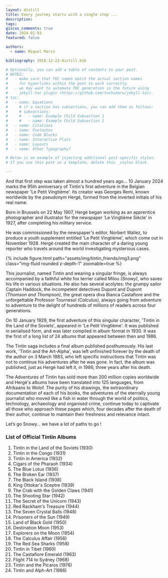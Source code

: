 ```yaml
---
layout: distill
title: Every journey starts with a single step ...
description: 
tags: 
giscus_comments: true
date: 2024-01-03
featured: false

authors:
  - name: Miquel Marin

bibliography: 2018-12-22-distill.bib

# Optionally, you can add a table of contents to your post.
# NOTES:
#   - make sure that TOC names match the actual section names
#     for hyperlinks within the post to work correctly.
#   - we may want to automate TOC generation in the future using
#     jekyll-toc plugin (https://github.com/toshimaru/jekyll-toc).
# toc:
#   - name: Equations
#     # if a section has subsections, you can add them as follows:
#     # subsections:
#     #   - name: Example Child Subsection 1
#     #   - name: Example Child Subsection 2
#   - name: Citations
#   - name: Footnotes
#   - name: Code Blocks
#   - name: Interactive Plots
#   - name: Layouts
#   - name: Other Typography?

# Below is an example of injecting additional post-specific styles.
# If you use this post as a template, delete this _styles block.

---
```



And that first step was taken almost a hundred years ago... 10 January 2024 marks the 95th anniversary of Tintin's first adventure in the Belgian newspaper 'Le Petit Vingtième'. Its creator was Georges Remi, known worldwide by the pseudonym Hergé, formed from the inverted initials of his real name.

Born in Brussels on 22 May 1907, Hergé began working as an apprentice photographer and illustrator for the newspaper 'Le Vingtième Siècle' in 1927, after completing his military service.

He was commissioned by the newspaper's editor, Norbert Wallez, to produce a youth supplement entitled 'Le Petit Vingtième', which come out in November 1928. Hergé created the main character of a daring young reporter who travels around the world investigating mysterious cases.

<div class="row mt-3">
    <div class="col-sm mt-3 mt-md-0">
        {% include figure.html path="assets/img/tintin_friends/img3.png" class="img-fluid rounded z-depth-1" zoomable=true %}
    </div>
</div>

This journalist, named Tintin and wearing a singular fringe, is always accompanied by a faithful white fox terrier called Milou <em>(Snowy)</em>, who saves his life in various situations.  He also has several acolytes: the grumpy sailor Captain Haddock, the incompetent detectives Dupont and Dupont <em>(Thomson and Thompson)</em>, the great opera diva Bianca Castafiore and the unforgettable Professor Tournesol <em>(Calculus)</em>, always going from adventure to adventure to the delight of hundreds of millions of readers across four generations.

On 10 January 1929, the first adventure of this singular character, 'Tintin in the Land of the Soviets', appeared in 'Le Petit Vingtième'. It was published in serialised form, and was later compiled in album format in 1930. It was the first of a long list of 24 albums that appeared between then and 1986.

The Tintin saga includes a final album published posthumously. His last work, 'Tintin and the Art-Alpha', was left unfinished forever by the death of the author on 3 March 1983, who left specific instructions that Tintin was not to continue his adventures after he was gone. In fact, the album was published, just as Hergé had left it, in 1986, three years after his death.

The Adventures of Tintin has sold more than 200 million copies worldwide and Hergé's albums have been translated into 125 languages, from Afrikaans to Wolof. The purity of his drawings, the extraordinary documentation of each of his books, the adventures of the eternally young journalist who moved like a fish in water through the world of politics, technology, archaeology and organised crime, continue today to captivate all those who approach these pages which, four decades after the death of their author, continue to maintain their freshness and relevance intact.

Let’s go Snowy… we have a lot of paths to go !

<h3>List of Official Tintin Albums</h3>

<ol>
  <li>Tintin in the Land of the Soviets (1930)</li>
  <li>Tintin in the Congo (1931)</li>
  <li>Tintin in America (1932)</li>
  <li>Cigars of the Pharaoh (1934)</li>
  <li>The Blue Lotus (1936)</li>
  <li>The Broken Ear (1937)</li>
  <li>The Black Island (1938)</li>
  <li>King Ottokar's Sceptre (1939)</li>
  <li>The Crab with the Golden Claws (1941)</li>
  <li>The Shooting Star (1942)</li>
  <li>The Secret of the Unicorn (1943)</li>
  <li>Red Rackham's Treasure (1944)</li>
  <li>The Seven Crystal Balls (1948)</li>
  <li>Prisoners of the Sun (1949)</li>
  <li>Land of Black Gold (1950)</li>
  <li>Destination Moon (1953)</li>
  <li>Explorers on the Moon (1954)</li>
  <li>The Calculus Affair (1956)</li>
  <li>The Red Sea Sharks (1958)</li>
  <li>Tintin in Tibet (1960)</li>
  <li>The Castafiore Emerald (1963)</li>
  <li>Flight 714 to Sydney (1968)</li>
  <li>Tintin and the Picaros (1976)</li>
  <li>Tintin and Alph-Art (1986)</li>
</ol>


<!-- To use display mode, again surround your expression with `$$` and place it as a separate paragraph.
Here is an example:

$$
\left( \sum_{k=1}^n a_k b_k \right)^2 \leq \left( \sum_{k=1}^n a_k^2 \right) \left( \sum_{k=1}^n b_k^2 \right)
$$

Note that MathJax 3 is [a major re-write of MathJax](https://docs.mathjax.org/en/latest/upgrading/whats-new-3.0.html) that brought a significant improvement to the loading and rendering speed, which is now [on par with KaTeX](http://www.intmath.com/cg5/katex-mathjax-comparison.php).

***

## Citations

Citations are then used in the article body with the `<d-cite>` tag.
The key attribute is a reference to the id provided in the bibliography.
The key attribute can take multiple ids, separated by commas.

The citation is presented inline like this: <d-cite key="gregor2015draw"></d-cite> (a number that displays more information on hover).
If you have an appendix, a bibliography is automatically created and populated in it.

Distill chose a numerical inline citation style to improve readability of citation dense articles and because many of the benefits of longer citations are obviated by displaying more information on hover.
However, we consider it good style to mention author last names if you discuss something at length and it fits into the flow well — the authors are human and it’s nice for them to have the community associate them with their work.

***

## Footnotes

Just wrap the text you would like to show up in a footnote in a `<d-footnote>` tag.
The number of the footnote will be automatically generated.<d-footnote>This will become a hoverable footnote.</d-footnote>

***

## Code Blocks

Syntax highlighting is provided within `<d-code>` tags.
An example of inline code snippets: `<d-code language="html">let x = 10;</d-code>`.
For larger blocks of code, add a `block` attribute:

<d-code block language="javascript">
  var x = 25;
  function(x) {
    return x * x;
  }
</d-code>

**Note:** `<d-code>` blocks do not look good in the dark mode.
You can always use the default code-highlight using the `highlight` liquid tag:

{% highlight javascript %}
var x = 25;
function(x) {
  return x * x;
}
{% endhighlight %}

***

## Interactive Plots

You can add interative plots using plotly + iframes :framed_picture:

<div class="l-page">
  <iframe src="{{ '/assets/plotly/demo.html' | relative_url }}" frameborder='0' scrolling='no' height="500px" width="100%" style="border: 1px dashed grey;"></iframe>
</div>

The plot must be generated separately and saved into an HTML file.
To generate the plot that you see above, you can use the following code snippet:

{% highlight python %}
import pandas as pd
import plotly.express as px
df = pd.read_csv(
  'https://raw.githubusercontent.com/plotly/datasets/master/earthquakes-23k.csv'
)
fig = px.density_mapbox(
  df,
  lat='Latitude',
  lon='Longitude',
  z='Magnitude',
  radius=10,
  center=dict(lat=0, lon=180),
  zoom=0,
  mapbox_style="stamen-terrain",
)
fig.show()
fig.write_html('assets/plotly/demo.html')
{% endhighlight %}

***

## Details boxes

Details boxes are collapsible boxes which hide additional information from the user. They can be added with the `details` liquid tag:

{% details Click here to know more %}
Additional details, where math $$ 2x - 1 $$ and `code` is rendered correctly.
{% enddetails %}

***

## Layouts

The main text column is referred to as the body.
It is the assumed layout of any direct descendants of the `d-article` element.

<div class="fake-img l-body">
  <p>.l-body</p>
</div>

For images you want to display a little larger, try `.l-page`:

<div class="fake-img l-page">
  <p>.l-page</p>
</div>

All of these have an outset variant if you want to poke out from the body text a little bit.
For instance:

<div class="fake-img l-body-outset">
  <p>.l-body-outset</p>
</div>

<div class="fake-img l-page-outset">
  <p>.l-page-outset</p>
</div>

Occasionally you’ll want to use the full browser width.
For this, use `.l-screen`.
You can also inset the element a little from the edge of the browser by using the inset variant.

<div class="fake-img l-screen">
  <p>.l-screen</p>
</div>
<div class="fake-img l-screen-inset">
  <p>.l-screen-inset</p>
</div>

The final layout is for marginalia, asides, and footnotes.
It does not interrupt the normal flow of `.l-body` sized text except on mobile screen sizes.

<div class="fake-img l-gutter">
  <p>.l-gutter</p>
</div>

***

## Other Typography?

Emphasis, aka italics, with *asterisks* (`*asterisks*`) or _underscores_ (`_underscores_`).

Strong emphasis, aka bold, with **asterisks** or __underscores__.

Combined emphasis with **asterisks and _underscores_**.

Strikethrough uses two tildes. ~~Scratch this.~~

1. First ordered list item
2. Another item
⋅⋅* Unordered sub-list.
1. Actual numbers don't matter, just that it's a number
⋅⋅1. Ordered sub-list
4. And another item.

⋅⋅⋅You can have properly indented paragraphs within list items. Notice the blank line above, and the leading spaces (at least one, but we'll use three here to also align the raw Markdown).

⋅⋅⋅To have a line break without a paragraph, you will need to use two trailing spaces.⋅⋅
⋅⋅⋅Note that this line is separate, but within the same paragraph.⋅⋅
⋅⋅⋅(This is contrary to the typical GFM line break behaviour, where trailing spaces are not required.)

* Unordered list can use asterisks
- Or minuses
+ Or pluses

[I'm an inline-style link](https://www.google.com)

[I'm an inline-style link with title](https://www.google.com "Google's Homepage")

[I'm a reference-style link][Arbitrary case-insensitive reference text]

[I'm a relative reference to a repository file](../blob/master/LICENSE)

[You can use numbers for reference-style link definitions][1]

Or leave it empty and use the [link text itself].

URLs and URLs in angle brackets will automatically get turned into links.
http://www.example.com or <http://www.example.com> and sometimes
example.com (but not on Github, for example).

Some text to show that the reference links can follow later.

[arbitrary case-insensitive reference text]: https://www.mozilla.org
[1]: http://slashdot.org
[link text itself]: http://www.reddit.com

Here's our logo (hover to see the title text):

Inline-style:
![alt text](https://github.com/adam-p/markdown-here/raw/master/src/common/images/icon48.png "Logo Title Text 1")

Reference-style:
![alt text][logo]

[logo]: https://github.com/adam-p/markdown-here/raw/master/src/common/images/icon48.png "Logo Title Text 2"

Inline `code` has `back-ticks around` it.

```javascript
var s = "JavaScript syntax highlighting";
alert(s);
```

```python
s = "Python syntax highlighting"
print s
```

```
No language indicated, so no syntax highlighting.
But let's throw in a <b>tag</b>.
```

Colons can be used to align columns.

| Tables        | Are           | Cool  |
| ------------- |:-------------:| -----:|
| col 3 is      | right-aligned | $1600 |
| col 2 is      | centered      |   $12 |
| zebra stripes | are neat      |    $1 |

There must be at least 3 dashes separating each header cell.
The outer pipes (|) are optional, and you don't need to make the
raw Markdown line up prettily. You can also use inline Markdown.

Markdown | Less | Pretty
--- | --- | ---
*Still* | `renders` | **nicely**
1 | 2 | 3

> Blockquotes are very handy in email to emulate reply text.
> This line is part of the same quote.

Quote break.

> This is a very long line that will still be quoted properly when it wraps. Oh boy let's keep writing to make sure this is long enough to actually wrap for everyone. Oh, you can *put* **Markdown** into a blockquote.


Here's a line for us to start with.

This line is separated from the one above by two newlines, so it will be a *separate paragraph*.

This line is also a separate paragraph, but...
This line is only separated by a single newline, so it's a separate line in the *same paragraph*. -->
